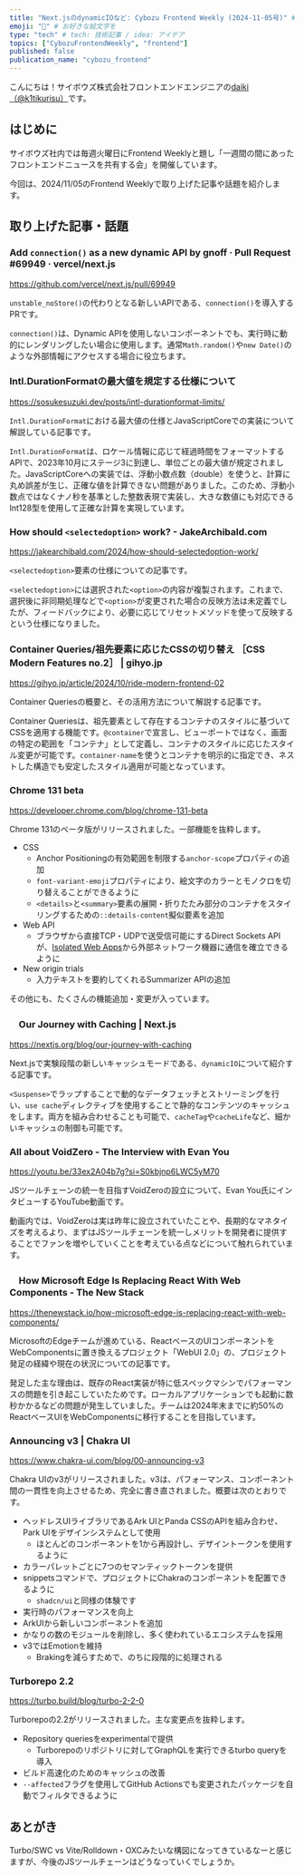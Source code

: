 ```yaml
---
title: "Next.jsのdynamicIOなど: Cybozu Frontend Weekly (2024-11-05号)" # 目立ったニュースを選ぶ
emoji: "📰" # お好きな絵文字を
type: "tech" # tech: 技術記事 / idea: アイデア
topics: ["CybozuFrontendWeekly", "frontend"]
published: false
publication_name: "cybozu_frontend"
---
```


こんにちは！サイボウズ株式会社フロントエンドエンジニアの[daiki（@k1tikurisu）](https://x.com/k1tikurisu)です。

## はじめに

サイボウズ社内では毎週火曜日にFrontend Weeklyと題し「一週間の間にあったフロントエンドニュースを共有する会」を開催しています。

今回は、2024/11/05のFrontend Weeklyで取り上げた記事や話題を紹介します。

## 取り上げた記事・話題

### Add `connection()` as a new dynamic API by gnoff · Pull Request #69949 · vercel/next.js

https://github.com/vercel/next.js/pull/69949

`unstable_noStore()`の代わりとなる新しいAPIである、`connection()`を導入するPRです。

`connection()`は、Dynamic APIを使用しないコンポーネントでも、実行時に動的にレンダリングしたい場合に使用します。通常`Math.random()`や`new Date()`のような外部情報にアクセスする場合に役立ちます。

### Intl.DurationFormatの最大値を規定する仕様について

https://sosukesuzuki.dev/posts/intl-durationformat-limits/

`Intl.DurationFormat`における最大値の仕様とJavaScriptCoreでの実装について解説している記事です。

`Intl.DurationFormat`は、ロケール情報に応じて経過時間をフォーマットするAPIで、2023年10月にステージ3に到達し、単位ごとの最大値が規定されました。JavaScriptCoreへの実装では、浮動小数点数（double）を使うと、計算に丸め誤差が生じ、正確な値を計算できない問題がありました。このため、浮動小数点ではなくナノ秒を基準とした整数表現で実装し、大きな数値にも対応できるInt128型を使用して正確な計算を実現しています。

### How should `<selectedoption>` work? - JakeArchibald.com

https://jakearchibald.com/2024/how-should-selectedoption-work/

`<selectedoption>`要素の仕様についての記事です。

`<selectedoption>`には選択された`<option>`の内容が複製されます。これまで、選択後に非同期処理などで`<option>`が変更された場合の反映方法は未定義でしたが、フィードバックにより、必要に応じてリセットメソッドを使って反映するという仕様になりました。

### Container Queries/祖先要素に応じたCSSの切り替え ［CSS Modern Features no.2］ | gihyo.jp

https://gihyo.jp/article/2024/10/ride-modern-frontend-02

Container Queriesの概要と、その活用方法について解説する記事です。

Container Queriesは、祖先要素として存在するコンテナのスタイルに基づいてCSSを適用する機能です。`@container`で宣言し、ビューポートではなく、画面の特定の範囲を「コンテナ」として定義し、コンテナのスタイルに応じたスタイル変更が可能です。`container-name`を使うとコンテナを明示的に指定でき、ネストした構造でも安定したスタイル適用が可能となっています。

### Chrome 131 beta

https://developer.chrome.com/blog/chrome-131-beta

Chrome 131のベータ版がリリースされました。一部機能を抜粋します。

- CSS
  - Anchor Positioningの有効範囲を制限する`anchor-scope`プロパティの追加
  - `font-variant-emoji`プロパティにより、絵文字のカラーとモノクロを切り替えることができるように
  - `<details>`と`<summary>`要素の展開・折りたたみ部分のコンテナをスタイリングするための`::details-content`擬似要素を追加
- Web API
  - ブラウザから直接TCP・UDPで送受信可能にするDirect Sockets APIが、[Isolated Web Apps](https://github.com/WICG/isolated-web-apps/blob/main/README.md)から外部ネットワーク機器に通信を確立できるように
- New origin trials
  - 入力テキストを要約してくれるSummarizer APIの追加

その他にも、たくさんの機能追加・変更が入っています。

### 　Our Journey with Caching | Next.js

https://nextjs.org/blog/our-journey-with-caching

Next.jsで実験段階の新しいキャッシュモードである、`dynamicIO`について紹介する記事です。

`<Suspense>`でラップすることで動的なデータフェッチとストリーミングを行い、`use cache`ディレクティブを使用することで静的なコンテンツのキャッシュをします。両方を組み合わせることも可能で、`cacheTag`や`cacheLife`など、細かいキャッシュの制御も可能です。

### All about VoidZero - The Interview with Evan You

https://youtu.be/33ex2A04b7g?si=S0kbjnp6LWC5yM70

JSツールチェーンの統一を目指すVoidZeroの設立について、Evan You氏にインタビューするYouTube動画です。

動画内では、VoidZeroは実は昨年に設立されていたことや、長期的なマネタイズを考えるより、まずはJSツールチェーンを統一しメリットを開発者に提供することでファンを増やしていくことを考えている点などについて触れられています。

### 　How Microsoft Edge Is Replacing React With Web Components - The New Stack

https://thenewstack.io/how-microsoft-edge-is-replacing-react-with-web-components/

MicrosoftのEdgeチームが進めている、ReactベースのUIコンポーネントをWebComponentsに置き換えるプロジェクト「WebUI 2.0」の、プロジェクト発足の経緯や現在の状況についての記事です。

発足した主な理由は、既存のReact実装が特に低スペックマシンでパフォーマンスの問題を引き起こしていたためです。ローカルアプリケーションでも起動に数秒かかるなどの問題が発生していました。チームは2024年末までに約50%のReactベースUIをWebComponentsに移行することを目指しています。

### Announcing v3 | Chakra UI

https://www.chakra-ui.com/blog/00-announcing-v3

Chakra UIのv3がリリースされました。v3は、パフォーマンス、コンポーネント間の一貫性を向上させるため、完全に書き直されました。概要は次のとおりです。

- ヘッドレスUIライブラリであるArk UIとPanda CSSのAPIを組み合わせ、Park UIをデザインシステムとして使用
  - ほとんどのコンポーネントを1から再設計し、デザイントークンを使用するように
- カラーパレットごとに7つのセマンティックトークンを提供
- snippetsコマンドで、プロジェクトにChakraのコンポーネントを配置できるように
  - `shadcn/ui`と同様の体験です
- 実行時のパフォーマンスを向上
- ArkUIから新しいコンポーネントを追加
- かなりの数のモジュールを削除し、多く使われているエコシステムを採用
- v3ではEmotionを維持
  - Brakingを減らすためで、のちに段階的に処理される

### Turborepo 2.2

https://turbo.build/blog/turbo-2-2-0

Turborepoの2.2がリリースされました。主な変更点を抜粋します。

- Repository queriesをexperimentalで提供
  - Turborepoのリポジトリに対してGraphQLを実行できるturbo queryを導入
- ビルド高速化のためのキャッシュの改善
- `--affected`フラグを使用してGitHub Actionsでも変更されたパッケージを自動でフィルタできるように

## あとがき

Turbo/SWC vs Vite/Rolldown・OXCみたいな構図になってきているなーと感じますが、今後のJSツールチェーンはどうなっていくでしょうか。

